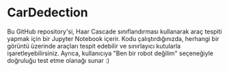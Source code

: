 # CarDedection
Bu GitHub repository'si, Haar Cascade sınıflandırması kullanarak araç tespiti yapmak için bir Jupyter Notebook içerir. Kodu çalıştırdığınızda, herhangi bir görüntü üzerinde araçları tespit edebilir ve sınırlayıcı kutularla işaretleyebilirsiniz. Ayrıca, kullanıcıya "Ben bir robot değilim" seçeneğiyle doğruluğu test etme olanağı sunar :)
